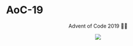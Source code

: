 # AoC-19
<div align="center">
  <p>
    Advent of Code 2019 🎄🌟
  </p>

![](https://media.giphy.com/media/11EjiLDatd0syA/giphy.gif)

<div>
